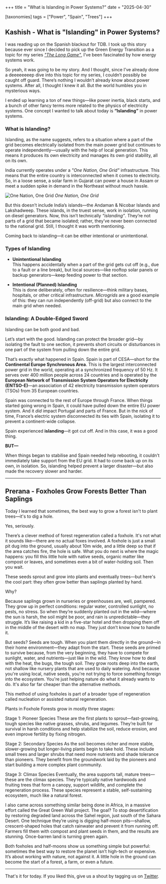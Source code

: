 +++
title = "What is Islanding in Power Systems?"
date = "2025-04-30"
  
[taxonomies]
tags = ["Power", "Spain", "Trees"]
+++

## Kashish - What is "Islanding" in Power Systems?

I was reading up on the Spanish blackout for TDB. I took up this story because ever since I decided to pick up the Green Energy Transition as a topic for my series [*"The Long Game"*](https://www.youtube.com/playlist?list=PLuJA1JMOOYDxEFokHQUes340jvBxr8ecA), I’ve been fascinated by how energy systems work.

So yeah, it was going to be my story. And I thought, since I’ve already done a deeeeeeeep dive into this topic for my series, I couldn’t possibly be caught off guard. There’s nothing I wouldn’t already know about power systems. After all, I thought I knew it all. But the world humbles you in mysterious ways.

I ended up learning a ton of new things—like power inertia, black starts, and a bunch of other fancy terms more related to the physics of electricity systems. One concept I wanted to talk about today is **“Islanding”** in power systems.

### What is Islanding?

Islanding, as the name suggests, refers to a situation where a part of the grid becomes electrically isolated from the main power grid but continues to operate independently—usually with the help of local generation. This means it produces its own electricity and manages its own grid stability, all on its own.

India currently operates under a *"One Nation, One Grid"* infrastructure. This means that the entire country is interconnected when it comes to electricity. So, in a loose sense, a solar farm in Gujarat can power a house in Assam or meet a sudden spike in demand in the Northeast without much hassle.

![One Nation, One Grid](https://blogmedia.testbook.com/blog/wp-content/uploads/2022/11/power-grid-3-9d23fddf.png)
*One Nation, One Grid*

But this doesn’t include India’s islands—the Andaman & Nicobar Islands and Lakshadweep. These islands, in the truest sense, work in isolation, running on diesel generators. Now, this isn’t technically *“islanding”*. They’re not parts of a grid that became isolated; rather, they’ve never been connected to the national grid. Still, I thought it was worth mentioning.

Coming back to islanding—it can be either intentional or unintentional.

### Types of Islanding

- **Unintentional Islanding**  
  This happens accidentally when a part of the grid gets cut off (e.g., due to a fault or a line break), but local sources—like rooftop solar panels or backup generators—keep feeding power to that section.

- **Intentional (Planned) Islanding**  
  This is done deliberately, often for resilience—think military bases, hospitals, or other critical infrastructure. *Microgrids* are a good example of this: they can run independently (off-grid) but also connect to the main grid when needed.

### Islanding: A Double-Edged Sword

Islanding can be both good and bad.

Let’s start with the good. Islanding can protect the broader grid—by isolating the fault to one section, it prevents short circuits or disturbances in one part of the system from pulling down the entire grid.

That’s exactly what happened in Spain. Spain is part of CESA—short for the **Continental Europe Synchronous Area**. This is the largest interconnected power grid in the world, operating at a synchronized frequency of 50 Hz. It serves over 400 million people across 24 countries and is operated by the **European Network of Transmission System Operators for Electricity (ENTSO-E)**—an association of 42 electricity transmission system operators (TSOs) from 35 European countries.

Spain was connected to the rest of Europe through France. When things started going wrong in Spain, it could have pulled down the entire EU power system. And it *did* impact Portugal and parts of France. But in the nick of time, France’s electric system disconnected its ties with Spain, isolating it to prevent a continent-wide collapse.

Spain experienced **islanding**—it got cut off. And in this case, it was a good thing.

**BUT—**

When things began to stabilise and Spain needed help rebooting, it couldn’t immediately take support from the EU grid. It had to come back up on its own, in isolation. So, islanding helped prevent a larger disaster—but also made the recovery slower and harder.

---

## Prerana - Foxholes Grow Forests Better Than Saplings

Today I learned that sometimes, the best way to grow a forest isn't to plant trees—it's to dig a hole.

Yes, seriously.

There’s a clever method of forest regeneration called a foxhole. It's not what it sounds like—there are no actual foxes involved. A foxhole is just a small pit dug into the ground, usually about 10m wide, and a little deep so that if the area catches fire, the hole is safe. What you do next is where the magic happens: you fill this little hole with native seeds, organic matter like compost or leaves, and sometimes even a bit of water-holding soil. Then you wait.

These seeds sprout and grow into plants and eventually trees—but here's the cool part: they often grow better than saplings planted by hand.

Why?

Because saplings grown in nurseries or greenhouses are, well, pampered. They grow up in perfect conditions: regular water, controlled sunlight, no pests, no stress. So when they’re suddenly planted out in the wild—where the sun is harsh, the soil might be poor, and rain is unpredictable—they struggle. It’s like raising a kid in a five-star hotel and then dropping them off in the middle of the desert with no map. They just don’t know how to handle it. 

But seeds? Seeds are tough. When you plant them directly in the ground—in their home environment—they adapt from the start. These seeds are primed to survive because, from the very beginning, they have to compete for sunlight, water, and nutrients—just like in the wild. They know how to deal with the heat, the bugs, the tough soil. They grow roots deep into the earth, not shallow like nursery plants that are used to daily watering. And because you're using local, native seeds, you're not trying to force something foreign into the ecosystem. You're just helping nature do what it already wants to do. It's also far far cheaper than the alternative methods.

This method of using foxholes is part of a broader type of regeneration called nucleation or assisted natural regeneration. 

Plants in Foxhole Forests grow in mostly three stages:

Stage 1: Pioneer Species
These are the first plants to sprout—fast-growing, tough species like native grasses, shrubs, and legumes. They’re built for survival in harsh conditions and help stabilize the soil, reduce erosion, and even improve fertility by fixing nitrogen.

Stage 2: Secondary Species
As the soil becomes richer and more stable, slower-growing but longer-living plants begin to take hold. These include small trees and larger shrubs that need more nutrients and shade tolerance than pioneers. They benefit from the groundwork laid by the pioneers and start building a more complex plant community.

Stage 3: Climax Species
Eventually, the area supports tall, mature trees—these are the climax species. They’re typically native hardwoods and fruiting trees that form a canopy, support wildlife, and complete the regeneration process. These species represent a stable, self-sustaining ecosystem, much like a natural forest.

I also came across something similar being done in Africa, in a massive effort called the Great Green Wall project. The goal? To stop desertification by restoring degraded land across the Sahel region, just south of the Sahara Desert. One technique they’re using is digging half-moon pits—shallow, crescent-shaped holes that catch rainwater and prevent it from running off. Farmers fill them with compost and plant seeds in them, and the results are stunning. Once-barren land is turning green again.

Both foxholes and half-moons show us something simple but powerful: sometimes the best way to restore the planet isn’t high-tech or expensive. It’s about working with nature, not against it. A little hole in the ground can become the start of a forest, a farm, or even a future. 

---

That's it for today. If you liked this, give us a shout by tagging us on  [Twitter](https://x.com/zerodhamarkets).
